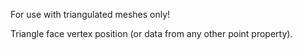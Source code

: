 For use with triangulated meshes only!

Triangle face vertex position (or data from any other point property).